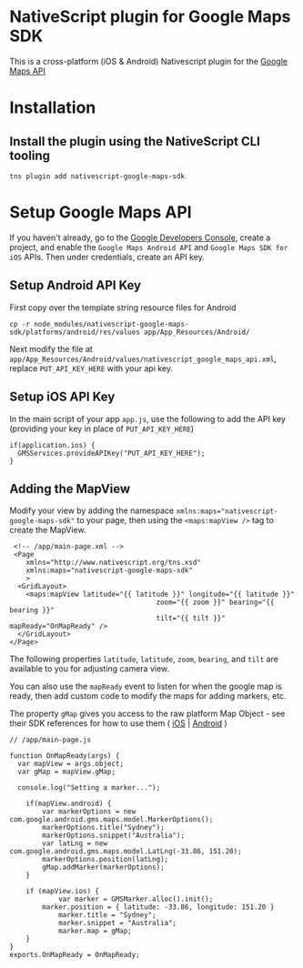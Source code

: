 NativeScript plugin for Google Maps SDK
================

This is a cross-platform (iOS & Android) Nativescript plugin for the [Google Maps API](https://developers.google.com/maps/)

Installation
===

## Install the plugin using the NativeScript CLI tooling

```
tns plugin add nativescript-google-maps-sdk
```

Setup Google Maps API
===
 
If you haven't already, go to the [Google Developers Console](https://console.developers.google.com), create a project, and enable the `Google Maps Android API` and `Google Maps SDK for iOS` APIs.  Then under credentials, create an API key.

## Setup Android API Key

First copy over the template string resource files for Android

```
cp -r node_modules/nativescript-google-maps-sdk/platforms/android/res/values app/App_Resources/Android/
```

Next modify the file at `app/App_Resources/Android/values/nativescript_google_maps_api.xml`, replace `PUT_API_KEY_HERE` with your api key.

## Setup iOS API Key

In the main script of your app `app.js`, use the following to add the API key (providing your key in place of `PUT_API_KEY_HERE`)

```
if(application.ios) {
  GMSServices.provideAPIKey("PUT_API_KEY_HERE");
}
```

##  Adding the MapView

Modify your view by adding the namespace `xmlns:maps="nativescript-google-maps-sdk"` to your page, then using the `<maps:mapView />` tag to create the MapView.

```
 <!-- /app/main-page.xml -->
 <Page 
	xmlns="http://www.nativescript.org/tns.xsd"
	xmlns:maps="nativescript-google-maps-sdk"
	>
  <GridLayout>
    <maps:mapView latitude="{{ latitude }}" longitude="{{ latitude }}" 
    								zoom="{{ zoom }}" bearing="{{ bearing }}" 
    								tilt="{{ tilt }}" mapReady="OnMapReady" />
  </GridLayout>
</Page>
```

The following properties `latitude`, `latitude`, `zoom`, `bearing`, and `tilt` are available to you for adjusting camera view.

You can also use the `mapReady` event to listen for when the google map is ready, then add custom code to modify the maps for adding markers, etc.

The property `gMap` gives you access to the raw platform Map Object - see their SDK references for how to use them ( [iOS](https://developers.google.com/maps/documentation/ios-sdk/reference/interface_g_m_s_map_view) | [Android](https://developers.google.com/android/reference/com/google/android/gms/maps/GoogleMap) )

```
// /app/main-page.js

function OnMapReady(args) {
  var mapView = args.object;
  var gMap = mapView.gMap;
  
  console.log("Setting a marker...");

	if(mapView.android) {
		var markerOptions = new com.google.android.gms.maps.model.MarkerOptions();
  		markerOptions.title("Sydney");
  		markerOptions.snippet("Australia");
  		var latLng = new com.google.android.gms.maps.model.LatLng(-33.86, 151.20);
  		markerOptions.position(latLng);
  		gMap.addMarker(markerOptions);
	} 
	
	if (mapView.ios) {
    		var marker = GMSMarker.alloc().init();
		marker.position = { latitude: -33.86, longitude: 151.20 }
    		marker.title = "Sydney";
    		marker.snippet = "Australia";
    		marker.map = gMap;
	}
}
exports.OnMapReady = OnMapReady;

```
